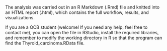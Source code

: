 The analysis was carried out in an R Markdown (.Rmd) file and knitted into an HTML report (.html), which contains the full workflow, results, and visualizations.

If you are a QCB student (welcome! If you need any help, feel free to contact me), you can open the file in RStudio, install the required libraries, and remember to modify the working directory in R so that the program can find the Thyroid_carcinoma.RData file.
